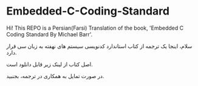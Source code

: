 # Embedded-C-Coding-Standard
Hi! This REPO is a Persian(Farsi) Translation of the book, 'Embedded C Coding Standard By Michael Barr'.

سلام، اینجا یک ترجمه از کتاب استاندارد کدنویسی سیستم های نهفته به زبان سی قرار دارد.

اصل کتاب از لینک زیر قابل دانلود است.

در صورت تمایل به همکاری در ترجمه، بجنبید.
